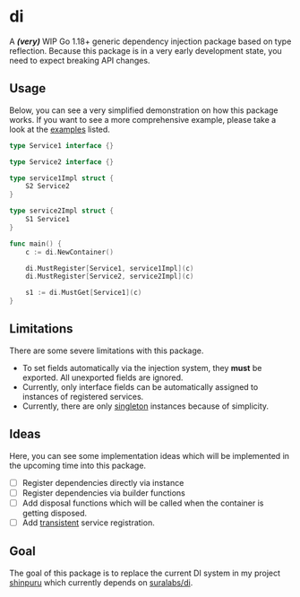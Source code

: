# di

A ***(very)*** WIP Go 1.18+ generic dependency injection package based on type reflection. Because this package is in a very early development state, you need to expect breaking API changes.

## Usage

Below, you can see a very simplified demonstration on how this package works. If you want to see a more comprehensive example, please take a look at the [examples](example/) listed.
```go
type Service1 interface {}

type Service2 interface {}

type service1Impl struct {
    S2 Service2
}

type service2Impl struct {
    S1 Service1
}

func main() {
    c := di.NewContainer()

    di.MustRegister[Service1, service1Impl](c)
    di.MustRegister[Service2, service2Impl](c)

    s1 := di.MustGet[Service1](c)
}
```

## Limitations

There are some severe limitations with this package.

- To set fields automatically via the injection system, they **must** be exported. All unexported fields are ignored.
- Currently, only interface fields can be automatically assigned to instances of registered services.
- Currently, there are only [singleton](https://docs.microsoft.com/en-us/dotnet/core/extensions/dependency-injection#service-lifetimes) instances because of simplicity.

## Ideas

Here, you can see some implementation ideas which will be implemented in the upcoming time into this package.

- [ ] Register dependencies directly via instance
- [ ] Register dependencies via builder functions
- [ ] Add disposal functions which will be called when the container is getting disposed.
- [ ] Add [transistent](https://docs.microsoft.com/en-us/dotnet/core/extensions/dependency-injection#transient) service registration.

## Goal

The goal of this package is to replace the current DI system in my project [shinpuru](https://github.com/zekrotja/shinpuru) which currently depends on [suralabs/di](https://github.com/sarulabs/di).